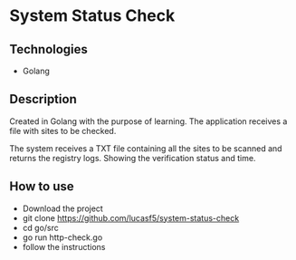 # System Status Check
## Technologies
- Golang
## Description
Created in Golang with the purpose of learning. The application receives a file with sites to be checked.

The system receives a TXT file containing all the sites to be scanned and returns the registry logs. Showing the verification status and time.
## How to use
- Download the project
- git clone https://github.com/lucasf5/system-status-check
- cd go/src
- go run http-check.go
- follow the instructions